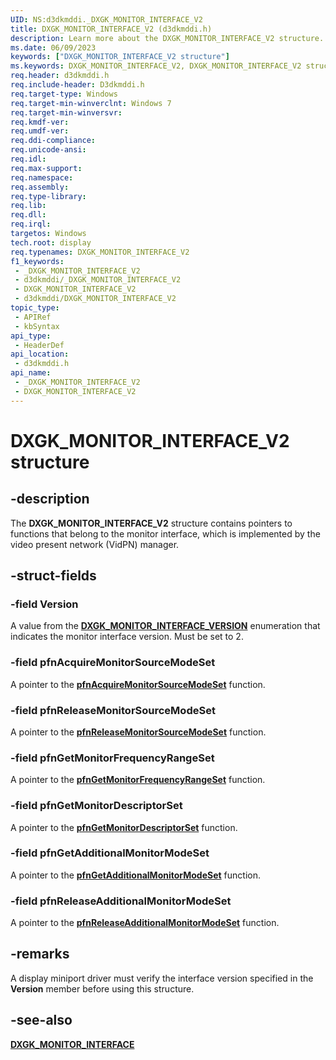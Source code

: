 ```yaml
---
UID: NS:d3dkmddi._DXGK_MONITOR_INTERFACE_V2
title: DXGK_MONITOR_INTERFACE_V2 (d3dkmddi.h)
description: Learn more about the DXGK_MONITOR_INTERFACE_V2 structure.
ms.date: 06/09/2023
keywords: ["DXGK_MONITOR_INTERFACE_V2 structure"]
ms.keywords: DXGK_MONITOR_INTERFACE_V2, DXGK_MONITOR_INTERFACE_V2 structure [Display Devices], DmStructs_8af61532-16df-472d-abb7-c8f9a677e968.xml, _DXGK_MONITOR_INTERFACE_V2, d3dkmddi/DXGK_MONITOR_INTERFACE_V2, display.dxgk_monitor_interface_v2
req.header: d3dkmddi.h
req.include-header: D3dkmddi.h
req.target-type: Windows
req.target-min-winverclnt: Windows 7
req.target-min-winversvr: 
req.kmdf-ver: 
req.umdf-ver: 
req.ddi-compliance: 
req.unicode-ansi: 
req.idl: 
req.max-support: 
req.namespace: 
req.assembly: 
req.type-library: 
req.lib: 
req.dll: 
req.irql: 
targetos: Windows
tech.root: display
req.typenames: DXGK_MONITOR_INTERFACE_V2
f1_keywords:
 - _DXGK_MONITOR_INTERFACE_V2
 - d3dkmddi/_DXGK_MONITOR_INTERFACE_V2
 - DXGK_MONITOR_INTERFACE_V2
 - d3dkmddi/DXGK_MONITOR_INTERFACE_V2
topic_type:
 - APIRef
 - kbSyntax
api_type:
 - HeaderDef
api_location:
 - d3dkmddi.h
api_name:
 - _DXGK_MONITOR_INTERFACE_V2
 - DXGK_MONITOR_INTERFACE_V2
---
```


# DXGK_MONITOR_INTERFACE_V2 structure

## -description

The **DXGK_MONITOR_INTERFACE_V2** structure contains pointers to functions that belong to the monitor interface, which is implemented by the video present network (VidPN) manager.

## -struct-fields

### -field Version

A value from the [**DXGK_MONITOR_INTERFACE_VERSION**](ne-d3dkmddi-_dxgk_monitor_interface_version.md) enumeration that indicates the monitor interface version. Must be set to 2.

### -field pfnAcquireMonitorSourceModeSet

A pointer to the [**pfnAcquireMonitorSourceModeSet**](nc-d3dkmddi-dxgkddi_monitor_acquiremonitorsourcemodeset.md) function.

### -field pfnReleaseMonitorSourceModeSet

A pointer to the [**pfnReleaseMonitorSourceModeSet**](nc-d3dkmddi-dxgkddi_monitor_releasemonitorsourcemodeset.md) function.

### -field pfnGetMonitorFrequencyRangeSet

A pointer to the [**pfnGetMonitorFrequencyRangeSet**](nc-d3dkmddi-dxgkddi_monitor_getmonitorfrequencyrangeset.md) function.

### -field pfnGetMonitorDescriptorSet

A pointer to the [**pfnGetMonitorDescriptorSet**](nc-d3dkmddi-dxgkddi_monitor_getmonitordescriptorset.md) function.

### -field pfnGetAdditionalMonitorModeSet

A pointer to the [**pfnGetAdditionalMonitorModeSet**](nc-d3dkmddi-dxgkddi_monitor_getadditionalmonitormodeset.md) function.

### -field pfnReleaseAdditionalMonitorModeSet

A pointer to the [**pfnReleaseAdditionalMonitorModeSet**](nc-d3dkmddi-dxgkddi_monitor_releaseadditionalmonitormodeset.md) function.

## -remarks

A display miniport driver must verify the interface version specified in the **Version** member before using this structure.

## -see-also

[**DXGK_MONITOR_INTERFACE**](ns-d3dkmddi-_dxgk_monitor_interface.md)
